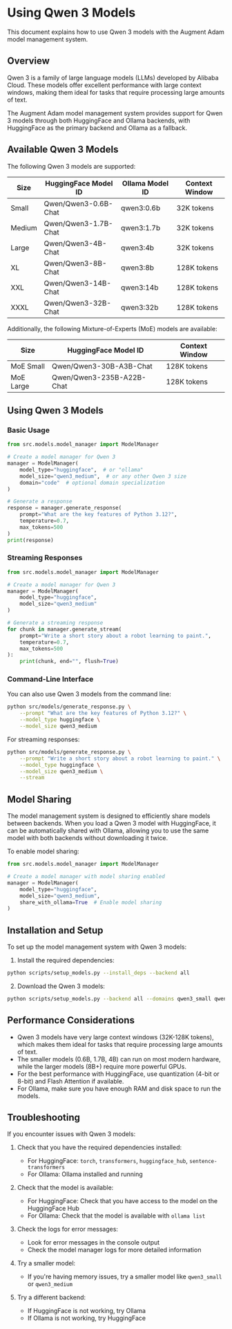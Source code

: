 # Using Qwen 3 Models

This document explains how to use Qwen 3 models with the Augment Adam model management system.

## Overview

Qwen 3 is a family of large language models (LLMs) developed by Alibaba Cloud. These models offer excellent performance with large context windows, making them ideal for tasks that require processing large amounts of text.

The Augment Adam model management system provides support for Qwen 3 models through both HuggingFace and Ollama backends, with HuggingFace as the primary backend and Ollama as a fallback.

## Available Qwen 3 Models

The following Qwen 3 models are supported:

| Size | HuggingFace Model ID | Ollama Model ID | Context Window |
|------|---------------------|----------------|----------------|
| Small | Qwen/Qwen3-0.6B-Chat | qwen3:0.6b | 32K tokens |
| Medium | Qwen/Qwen3-1.7B-Chat | qwen3:1.7b | 32K tokens |
| Large | Qwen/Qwen3-4B-Chat | qwen3:4b | 32K tokens |
| XL | Qwen/Qwen3-8B-Chat | qwen3:8b | 128K tokens |
| XXL | Qwen/Qwen3-14B-Chat | qwen3:14b | 128K tokens |
| XXXL | Qwen/Qwen3-32B-Chat | qwen3:32b | 128K tokens |

Additionally, the following Mixture-of-Experts (MoE) models are available:

| Size | HuggingFace Model ID | Context Window |
|------|---------------------|----------------|
| MoE Small | Qwen/Qwen3-30B-A3B-Chat | 128K tokens |
| MoE Large | Qwen/Qwen3-235B-A22B-Chat | 128K tokens |

## Using Qwen 3 Models

### Basic Usage

```python
from src.models.model_manager import ModelManager

# Create a model manager for Qwen 3
manager = ModelManager(
    model_type="huggingface",  # or "ollama"
    model_size="qwen3_medium",  # or any other Qwen 3 size
    domain="code"  # optional domain specialization
)

# Generate a response
response = manager.generate_response(
    prompt="What are the key features of Python 3.12?",
    temperature=0.7,
    max_tokens=500
)
print(response)
```

### Streaming Responses

```python
from src.models.model_manager import ModelManager

# Create a model manager for Qwen 3
manager = ModelManager(
    model_type="huggingface",
    model_size="qwen3_medium"
)

# Generate a streaming response
for chunk in manager.generate_stream(
    prompt="Write a short story about a robot learning to paint.",
    temperature=0.7,
    max_tokens=500
):
    print(chunk, end="", flush=True)
```

### Command-Line Interface

You can also use Qwen 3 models from the command line:

```bash
python src/models/generate_response.py \
    --prompt "What are the key features of Python 3.12?" \
    --model_type huggingface \
    --model_size qwen3_medium
```

For streaming responses:

```bash
python src/models/generate_response.py \
    --prompt "Write a short story about a robot learning to paint." \
    --model_type huggingface \
    --model_size qwen3_medium \
    --stream
```

## Model Sharing

The model management system is designed to efficiently share models between backends. When you load a Qwen 3 model with HuggingFace, it can be automatically shared with Ollama, allowing you to use the same model with both backends without downloading it twice.

To enable model sharing:

```python
from src.models.model_manager import ModelManager

# Create a model manager with model sharing enabled
manager = ModelManager(
    model_type="huggingface",
    model_size="qwen3_medium",
    share_with_ollama=True  # Enable model sharing
)
```

## Installation and Setup

To set up the model management system with Qwen 3 models:

1. Install the required dependencies:

```bash
python scripts/setup_models.py --install_deps --backend all
```

2. Download the Qwen 3 models:

```bash
python scripts/setup_models.py --backend all --domains qwen3_small qwen3_medium
```

## Performance Considerations

- Qwen 3 models have very large context windows (32K-128K tokens), which makes them ideal for tasks that require processing large amounts of text.
- The smaller models (0.6B, 1.7B, 4B) can run on most modern hardware, while the larger models (8B+) require more powerful GPUs.
- For the best performance with HuggingFace, use quantization (4-bit or 8-bit) and Flash Attention if available.
- For Ollama, make sure you have enough RAM and disk space to run the models.

## Troubleshooting

If you encounter issues with Qwen 3 models:

1. Check that you have the required dependencies installed:
   - For HuggingFace: `torch`, `transformers`, `huggingface_hub`, `sentence-transformers`
   - For Ollama: Ollama installed and running

2. Check that the model is available:
   - For HuggingFace: Check that you have access to the model on the HuggingFace Hub
   - For Ollama: Check that the model is available with `ollama list`

3. Check the logs for error messages:
   - Look for error messages in the console output
   - Check the model manager logs for more detailed information

4. Try a smaller model:
   - If you're having memory issues, try a smaller model like `qwen3_small` or `qwen3_medium`

5. Try a different backend:
   - If HuggingFace is not working, try Ollama
   - If Ollama is not working, try HuggingFace
